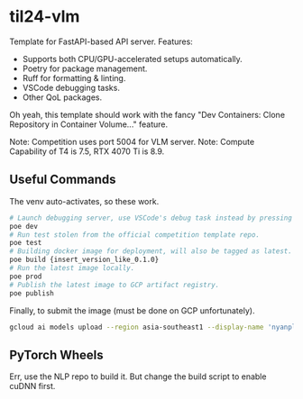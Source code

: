 # til24-vlm

Template for FastAPI-based API server. Features:

- Supports both CPU/GPU-accelerated setups automatically.
- Poetry for package management.
- Ruff for formatting & linting.
- VSCode debugging tasks.
- Other QoL packages.

Oh yeah, this template should work with the fancy "Dev Containers: Clone Repository
in Container Volume..." feature.

Note: Competition uses port 5004 for VLM server.
Note: Compute Capability of T4 is 7.5, RTX 4070 Ti is 8.9.

## Useful Commands

The venv auto-activates, so these work.

```sh
# Launch debugging server, use VSCode's debug task instead by pressing F5.
poe dev
# Run test stolen from the official competition template repo.
poe test
# Building docker image for deployment, will also be tagged as latest.
poe build {insert_version_like_0.1.0}
# Run the latest image locally.
poe prod
# Publish the latest image to GCP artifact registry.
poe publish
```

Finally, to submit the image (must be done on GCP unfortunately).

```sh
gcloud ai models upload --region asia-southeast1 --display-name 'nyanplan3-vlm' --container-image-uri asia-southeast1-docker.pkg.dev/dsta-angelhack/repository-nyanplan3/nyanplan3-vlm:latest --container-health-route /health --container-predict-route /extract --container-ports 5004 --version-aliases default
```

## PyTorch Wheels

Err, use the NLP repo to build it. But change the build script to enable cuDNN first.
